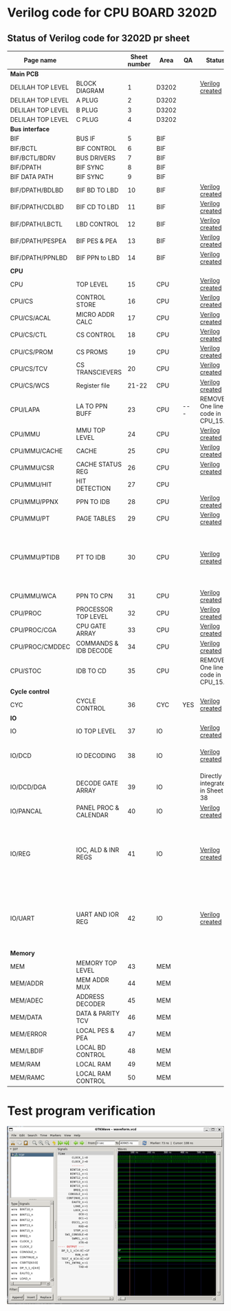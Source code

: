 
# Verilog code for CPU BOARD 3202D

## Status of Verilog code for 3202D pr sheet ##

| Page name         |                       | Sheet number       | Area        | QA  | Status                                      | Comment                                                                 |
|-------------------|-----------------------|--------------------|-------------|-----|---------------------------------------------|-------------------------------------------------------------------------|
| **Main PCB**                              |
| DELILAH TOP LEVEL | BLOCK DIAGRAM         | 1                  | D3202       |     | [Verilog created](circuit/TOP_3202D.v)      | [Test](circuit/TOP_3202D/readme.md)
| DELILAH TOP LEVEL | A PLUG                | 2                  | D3202       |     |
| DELILAH TOP LEVEL | B PLUG                | 3                  | D3202       |     |
| DELILAH TOP LEVEL | C PLUG                | 4                  | D3202       |     |
| **Bus interface**
| BIF               | BUS IF                | 5                  | BIF         |     |
| BIF/BCTL          | BIF CONTROL           | 6                  | BIF         |     |
| BIF/BCTL/BDRV     | BUS DRIVERS           | 7                  | BIF         |     |
| BIF/DPATH         | BIF SYNC              | 8                  | BIF         |     |
| BIF DATA PATH     | BIF SYNC              | 9                  | BIF         |     |
| BIF/DPATH/BDLBD   | BIF BD TO LBD         | 10                 | BIF         |     | [Verilog created](circuit/BIF_DPATH_LDBCTL_10.v)| (test not created yet)
| BIF/DPATH/CDLBD   | BIF CD TO LBD         | 11                 | BIF         |     | [Verilog created](circuit/BIF_DPATH_LDBCTL_11.v)| (test not created yet)
| BIF/DPATH/LBCTL   | LBD CONTROL           | 12                 | BIF         |     | [Verilog created](circuit/BIF_DPATH_LDBCTL_12.v)| (test not created yet)
| BIF/DPATH/PESPEA  | BIF PES & PEA         | 13                 | BIF         |     | [Verilog created](circuit/BIF_DPATH_LDBCTL_13.v)| (test not created yet)
| BIF/DPATH/PPNLBD  | BIF PPN to LBD        | 14                 | BIF         |     | [Verilog created](circuit/BIF_DPATH_LDBCTL_14.v)| (test not created yet)
| **CPU**                                                                      |     |
| CPU               | TOP LEVEL             | 15                 | CPU         |     | [Verilog created](circuit/CPU_15.v)            | [Test](circuit/CPU_15/readme.md)
| CPU/CS            | CONTROL STORE         | 16                 | CPU         |     | [Verilog created](circuit/CPU_CS_16.v)         | [Test](circuit/CPU_CS_16/readme.md)
| CPU/CS/ACAL       | MICRO ADDR CALC       | 17                 | CPU         |     | [Verilog created](circuit/CPU_CS_ACAL_17.v)    | [Test](circuit/CPU_CS_ACAL_17/readme.md)
| CPU/CS/CTL        | CS CONTROL            | 18                 | CPU         |     | [Verilog created](circuit/CPU_CS_CTL_18.v)     | [Test](circuit/CPU_CS_CTL_18/readme.md)
| CPU/CS/PROM       | CS PROMS              | 19                 | CPU         |     | [Verilog created](circuit/CPU_CS_PROM_19.v)    | [Test](circuit/CPU_CS_PROM_19/readme.md)
| CPU/CS/TCV        | CS TRANSCIEVERS       | 20                 | CPU         |     | [Verilog created](circuit/CPU_CS_TCV_20.v)     | [Test](circuit/CPU_CS_TCV_20/readme.md)
| CPU/CS/WCS        | Register file         | 21-22              | CPU         |     | [Verilog created](circuit/CPU_CS_WCS_21_22.v)  | [Test](circuit/CPU_CS_WCS_21_22/readme.md)
| CPU/LAPA          | LA TO PPN BUFF        | 23                 | CPU         | --- | REMOVED. One line of code in CPU_15.v          | 
| CPU/MMU           | MMU TOP LEVEL         | 24                 | CPU         |     | [Verilog created](circuit/CPU_MMU_24.v)        | (test not created yet)
| CPU/MMU/CACHE     | CACHE                 | 25                 | CPU         |     | [Verilog created](circuit/CPU_MMU_CACHE_25.v)  | (test not created yet)
| CPU/MMU/CSR       | CACHE STATUS REG      | 26                 | CPU         |     | [Verilog created](circuit/CPU_MMU_CSR_26.v)    | [Test](circuit/CPU_MMU_CSR_26/readme.md)
| CPU/MMU/HIT       | HIT DETECTION         | 27                 | CPU         |     | 
| CPU/MMU/PPNX      | PPN TO IDB            | 28                 | CPU         |     | [Verilog created](circuit/CPU_MMU_PPNX_28.v)    | [Test](circuit/CPU_MMU_PPNX_28/readme.md)
| CPU/MMU/PT        | PAGE TABLES           | 29                 | CPU         |     | [Verilog created](circuit/CPU_MMU_PT_29.v)      | [Test](circuit/CPU_MMU_PT_29/readme.md) (More test!!)
| CPU/MMU/PTIDB     | PT TO IDB             | 30                 | CPU         |     | [Verilog created](circuit/CPU_MMU_PTIDB_30.v)   | [Test](circuit/CPU_MMU_PTIDB_30/readme.md) (Bidirectional bus not working correctly in Verilator, maybe in FPGA?)
| CPU/MMU/WCA       | PPN TO CPN            | 31                 | CPU         |     | [Verilog created](circuit/CPU_MMU_WCA_31.v)     | [Test](circuit/CPU_MMU_WCA_31/readme.md)
| CPU/PROC          | PROCESSOR TOP LEVEL   | 32                 | CPU         |     | [Verilog created](circuit/CPU_PROC_32.v)        | [Test](circuit/CPU_PROC_32/readme.md)
| CPU/PROC/CGA      | CPU GATE ARRAY        | 33                 | CPU         |     | [Verilog created](circuit/CPU_PROC_CGA_33.v)    | [Test](circuit/CPU_PROC_CGA_33/readme.md)
| CPU/PROC/CMDDEC   | COMMANDS & IDB DECODE | 34                 | CPU         |     | [Verilog created](circuit/CPU_PROC_CMDDEC_34.v) | [Test](circuit/CPU_PROC_CMDDEC_34/readme.md)
| CPU/STOC          | IDB TO CD             | 35                 | CPU         |     | REMOVED. One line of code in CPU_15.v           |
| **Cycle control**
| CYC               | CYCLE CONTROL         | 36                 | CYC         | YES | [Verilog created](circuit/CYC_36.v)             | [Test](circuit/CYC_36/readme.md)
| **IO**
| IO                | IO TOP LEVEL          | 37                 | IO          |     | [Verilog created](circuit/IO_37.v)              | [Test](circuit/IO_37/readme.md)  - Need more test!
| IO/DCD            | IO DECODING           | 38                 | IO          |     | [Verilog created](circuit/IO_DCD_38.v)          | [Test](circuit/IO_DCD_38/readme.md) - Connected DGA. Need more test! 
| IO/DCD/DGA        | DECODE GATE ARRAY     | 39                 | IO          |     | Directly integrated in Sheet 38                 | Sheet 39 has no code.
| IO/PANCAL         | PANEL PROC & CALENDAR | 40                 | IO          |     | [Verilog created](circuit/IO_PANCAL_40.v)       | (test not created)
| IO/REG            | IOC, ALD & INR REGS   | 41                 | IO          |     | [Verilog created](circuit/IO_REG_41.v)          | (test not created)  Need to fix IDB so that IDB_15_0 and IDB_7_0_io is the same bus
| IO/UART           | UART AND IOR REG      | 42                 | IO          |     | [Verilog created](circuit/IOUART_42.v)          | (test not created)  Need to create the UART chip and test it. Also fix IDB IO bus
| **Memory**                                                                     
| MEM               | MEMORY TOP LEVEL      | 43                 | MEM         |     |
| MEM/ADDR          | MEM ADDR MUX          | 44                 | MEM         |     |
| MEM/ADEC          | ADDRESS DECODER       | 45                 | MEM         |     |
| MEM/DATA          | DATA & PARITY TCV     | 46                 | MEM         |     |
| MEM/ERROR         | LOCAL PES & PEA       | 47                 | MEM         |     |
| MEM/LBDIF         | LOCAL BD CONTROL      | 48                 | MEM         |     |
| MEM/RAM           | LOCAL RAM             | 49                 | MEM         |     |
| MEM/RAMC          | LOCAL RAM CONTROL     | 50                 | MEM         |     |
                                                                               
# Test program verification

![Screenshot from GTKWave](gtkwave.png)
